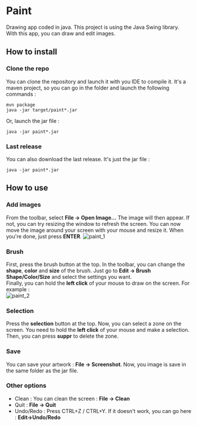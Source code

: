 # Paint
Drawing app coded in java. This project is using the Java Swing library. With this app, you can draw and edit images.

## How to install

### Clone the repo
You can clone the repository and launch it with you IDE to compile it. It's a maven project, so you can go in the folder and launch the following commands :
```
mvn package
java -jar target/paint*.jar
```
Or, launch the jar file :
```
java -jar paint*.jar
```
### Last release
You can also download the last release. It's just the jar file :
```
java -jar paint*.jar
```

## How to use

### Add images
From the toolbar, select **File -> Open Image...** The image will then appear. If not, you can try resizing the window to refresh the screen.
You can now move the image around your screen with your mouse and resize it. When you're done, just press **ENTER**.
![paint_1](https://user-images.githubusercontent.com/95108507/178247356-1afec1ff-f021-4769-b92b-87eeb82d0d99.png)

### Brush
First, press the brush button at the top. In the toolbar, you can change the **shape**, **color** and **size** of the brush. Just go to **Edit -> Brush Shape/Color/Size** and select the settings you want.  
Finally, you can hold the **left click** of your mouse to draw on the screen. For example :  
![paint_2](https://user-images.githubusercontent.com/95108507/178248207-93928b82-674a-4fa7-ae68-4673d376af18.png)

### Selection
Press the **selection** button at the top. Now, you can select a zone on the screen. You need to hold the **left click** of your mouse and make a selection. Then, you can press **suppr** to delete the zone.

### Save
You can save your artwork : **File -> Screenshot**. Now, you image is save in the same folder as the jar file.

### Other options
- Clean : You can clean the screen : **File -> Clean**
- Quit  : **File -> Quit**
- Undo/Redo : Press CTRL+Z / CTRL+Y. If it doesn't work, you can go here : **Edit->Undo/Redo**
